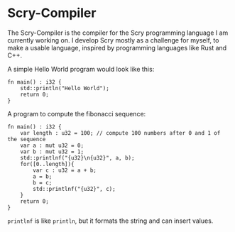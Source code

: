 # Scry-Compiler
The Scry-Compiler is the compiler for the Scry programming language I am currently working on.
I develop Scry mostly as a challenge for myself, to make a usable language, inspired by
programming languages like Rust and C++.

A simple Hello World program would look like this:
```skibidi
fn main() : i32 {
    std::println("Hello World");
    return 0;
}
```

A program to compute the fibonacci sequence:
```skibidi
fn main() : i32 {
    var length : u32 = 100; // compute 100 numbers after 0 and 1 of the sequence
    var a : mut u32 = 0;
    var b : mut u32 = 1;
    std::printlnf("{u32}\n{u32}", a, b);
    for([0..length]){
        var c : u32 = a + b;
        a = b;
        b = c;
        std::printlnf("{u32}", c);
    } 
    return 0;
}
```

`printlnf` is like `println`, but it formats the string and can insert values.